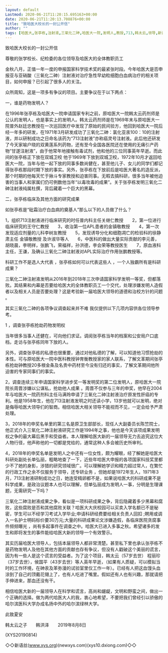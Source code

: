 ```yaml
---
layout: default
Lastmod: 2020-06-21T11:20:15.695163+00:00
date: 2020-06-21T11:20:13.708876+00:00
title: "致哈医大校长的一封公开信"
author: ""
tags: [哈医大,张亭栋,注射液,三氧化二砷,哈医大一院,发明人,教授,713,韩太云,领导,新语丝]
---
```


致哈医大校长的一封公开信

尊敬的张学校长、纪检委的各位领导及哈医大的全体教职员工

金秋八月，正值一年一度的申报国家科学技术奖的最紧张时段。今年哈医大是否申报亚与亚硝酸（三氧化二砷）注射液对治疗急性早幼粒细胞白血病治疗的相关项目，如何申报？已引起了很多人的关注。

众所周知，这是一项多有争议的项目。主要争议在于以下两点：

一，谁是药物发明人？

在1996年张亭栋及哈医大一院申请国家专利之前，原哈医大一院韩太云药剂师是公认的发明人，也是事实上的发明人。韩太云药剂师是在1969年末与原哈医大一院普外赵廷忠教授在一次巡回医疗中发现了原始的民间验方，他回到哈医大一院后经一年多的研发，在1971年3月研发成功了三氧化二砷：氯化亚汞100：10的注射液，并以研制成功之日命名该药为“713注射液”亦称癌灵号注射液。此后他还研发了今天家喻户晓的双黄莲系列药物，还有至今全国各医院还在使用的无痛引产药物“甘遂注射液”，由于他常年地接触有毒试剂，他和他的三位同事英年早逝。而此间的张亭栋正下放在双城卫校 他于1969年下放到双城卫校，1972年10月才返回哈医大一院，当年与他一起下放的同事多数尚健在，甚至他儿子、女儿的同学们都记得张亭栋那段时期下放的事实。另外，张亭栋在下放前后是哈医大著名的造反派，那个时期的他每天忙于揪斗专家教授和迫害同事。无暇去搞科研，很多当年被他迫害的当事人和家属们仍可例数他当年“以毒攻毒的成果”。关于张亭栋发明三氧化二砷注射液纯属杜撰，背后藏着一个巨大的黑幕。

二，张亭栋临床及其他方面的研究成果

如张亭栋是“砒霜治疗白血病的奠基人”那么以下的人员做了什么？

1，组织713注射液进行临床研究的时任普内科主任关继仁教授　　2，第一位进行临床研究的王守仁教授　　3，收治第一位APL患者的金镇敬教授　　4，第一次发现适应剂量的儿科李树友教授　　5，发现诱导分化和细胞凋亡的检验科的徐静肃主任 金镇敬教授 及许淑华等人　　6，中医科的做出大量实际贡献的李元善，胡晓晨，李明祥，张鹏飞，荣福祥，孙洪德，李会荣等教授医生　　7，原血液科主任，王谦，及确认三氧化二砷注射液对APL实际治疗作用张鹏教授等。

科研工作不是选人大代表 ，张亭栋如何可以代表这些人 ，一个人独霸所有是科研成果？

三氧化二砷注射液发明从2016年到2018年三次申请国家科学发明一等奖，但都落败。其结果和内幕是否要给哈医大的全体教职员工一个交代，处理涉嫌发明人造假者以及相关人员是否要处理？这是考验新一届哈医大领导的道德和治校方针的问题 。

其实三氧化二砷的各项争议调查起来并不难 我仅提供以下几项内容供各位领导参考。

1 ，调查张亭栋抢劫药物发明权

当年很多当事人还健在，可向他们求证。调阅张亭栋当年的档案和公安局户口底档，走访与张亭栋同年下放的人。

另外，调查张亭栋的私德也很重要，通过对他私德的了解，可以知道他习惯抢劫的本性。可与原哈医大一院中医科教授钟育衡教授家的家人联系，了解文革期间张亭栋抢劫钟教授20多根金条及名贵中药材至今没有归还的事实，了解文革期间他所迫害的专家同事们的事实。

2，调查连续三年申请国家科学进步奖一等发明奖的第二位发明人，原哈医大一院院长周晋涉嫌以公谋私，抢劫他人成果 。周晋不仅参与三年的申奖，他早在2004年与哈医大一院药剂科主任马满玲申请了三氧化二砷注射液治疗原发性肝癌的专利。他是1958年生，他在713注射液发明之时还读小学，13岁他就可以发明，绝对是侮辱哈医大领导们的智商。相信哈医大相关领导不能视而不见，一定会给予严肃处理。

3，2018年的申奖名单里的第三名是原卫生部部长，现任人大副委员长陈竺院士，他正式介入三氧化二砷注射液研究工作是1994年之事，他也是今天该项成果发明权之争的最大幕后黑手和受益者。本人理解哈医大新的一届领导无力去追究这位大人物行径，他声称他的一切都是党给的，通常这种人多会被历史所审判。

4，2018年的申奖名单是发明人之中还有一位女性，颇为耀眼，经了解她是哈医大科研处副处长单弘丽，粗略地查了一下，近些年哈医大申报的各项国家科技奖里都少不了她的身影，涉猎的研究领域很广。可以理解她学识和精力超过常人，在繁忙的行政工作之余不仅服务于领导，还专研业务 ，但她却是1972年生人，1971年3月，713注射液研制成功之日，她连受精卵都不是，如果说哈医大的科研成果不是科学成果，是政治议题本人也可以理解，但单弘丽成为发明人一事，分明是生理课题，无需研究一下吗？

三氧化二砷注射液成果之争，看似是一项科研成果之争，背后隐藏着多少黑幕和腐败，这些腐败是否和其他腐败关联？哈医大大庆校园可以买卖入学名额已不是秘密，学生可以不经学习考试入学毕业;申请科研经费要给相关负责人回扣 ;聘用或调入一名护士明码标价要30万元;大量的科研成果论文涉嫌造假，各临床医院贪腐事件频频曝光 ，尚有多起事件在调查之中。哈医大已进入多事之秋。希望诸多的发生和即将发生的事件能给哈医大新的领导一个有效警示。

其实历届哈医大领导人，包括本届领导人都非常清楚。甚至私下里也承认张亭栋不是药物发明人及他在其他方面的贡献也存有争议，但没有人戳破这个美丽的谎言，因为有一些人是这个谎言的受益者。为了这个项目，韩太云（57岁去世） 程丽珍 （37岁去世），侯国平（43岁去世）等人英年早逝，（如果有人质疑，可以模拟当时的工作环境，在砷汞及苯弥漫的试验室里仅工作一年）。已经有人把这血馒头血涂到了自己的顶戴花翎上了，也有人吃进了嘴里。假如还有人也有兴趣，那就请把手伸进来，那血还没有干。

相信哈医大新的一届领导人在科学和谎言，高尚和龌龊，文明和野蛮之间，做出一个正确的选择。做为两代哈医大人的我，衷心地希望，不要把我们曾经引以骄傲的哈尔滨医科大学办成名扬中外的哈尔滨绿林大学。

此致夏安

韩太云之子　　韩洪泽　　2019年8月8日

(XYS20190814)

◇◇新语丝(www.xys.org)(newxys.com)(xys10.dxiong.com)◇◇


